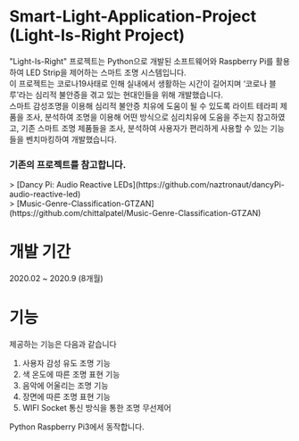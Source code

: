 # Smart-Light-Application-Project (Light-Is-Right Project)

"Light-Is-Right" 프로젝트는 Python으로 개발된 소프트웨어와 Raspberry Pi를 활용하여 LED Strip을 제어하는 스마트 조명 시스템입니다. </br>
 이 프로젝트는 코로나19사태로 인해 실내에서 생활하는 시간이 길어지며 ‘코로나 블루’라는 심리적 불안증을 겪고 있는 현대인들을 위해 개발했습니다.</br>
 스마트 감성조명을 이용해 심리적 불안증 치유에 도움이 될 수 있도록 라이트 테라피 제품을 조사, 분석하여 조명을 이용해 어떤 방식으로 심리치유에 도움을 주는지 참고하였고,
기존 스마트 조명 제품들을 조사, 분석하여 사용자가 편리하게 사용할 수 있는 기능들을 벤치마킹하여 개발했습니다.  


<h3> 기존의 프로젝트를 참고합니다.</h3>
> [Dancy Pi: Audio Reactive LEDs](https://github.com/naztronaut/dancyPi-audio-reactive-led) <br/>
> [Music-Genre-Classification-GTZAN](https://github.com/chittalpatel/Music-Genre-Classification-GTZAN)

# 개발 기간
2020.02 ~ 2020.9 (8개월)

# 기능
제공하는 기능은 다음과 같습니다
1. 사용자 감성 유도 조명 기능
2. 색 온도에 따른 조명 표현 기능
3. 음악에 어울리는 조명 기능
4. 장면에 따른 조명 표현 기능
5. WIFI Socket 통신 방식을 통한 조명 무선제어










Python Raspberry Pi3에서 동작합니다. 
